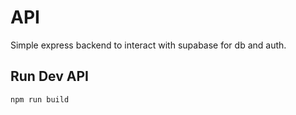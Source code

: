 # API

Simple express backend to interact with supabase for db and auth.

## Run Dev API

```sh
npm run build
```